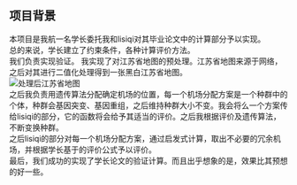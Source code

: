 ## 项目背景
本项目是我航一名学长委托我和lisiqi对其毕业论文中的计算部分予以实现。  
总的来说，学长建立了约束条件，各种计算评价方法。  
我们负责实现验证。
我实现了对江苏省地图的预处理。江苏省地图来源于网络，之后对其进行二值化处理得到一张黑白江苏省地图。   
![处理后江苏省地图]()  
之后我负责用遗传算法分配确定机场的位置，每一个机场分配方案是一个种群中的个体，种群会基因突变、基因重组，之后维持种群大小不变。我会将么一个方案传给lisiqi的部分，它的函数将会给予其适当的评价。之后我根据评价及遗传算法，不断变换种群。    
之后lisiqi的部分对每一个机场分配方案，通过启发式计算，取出不必要的冗余机场，并根据学长基于的评价公式予以评价。  
最后，我们成功的实现了学长论文的验证计算。而且出乎想象的是，效果比其预想的好一些。  